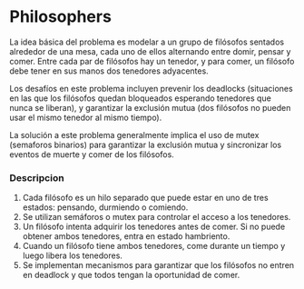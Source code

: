 # Philosophers
La idea básica del problema es modelar a un grupo de filósofos sentados alrededor de una mesa, cada uno de ellos alternando entre domir, pensar y comer. Entre cada par de filósofos hay un tenedor, y para comer, un filósofo debe tener en sus manos dos tenedores adyacentes.

Los desafíos en este problema incluyen prevenir los deadlocks (situaciones en las que los filósofos quedan bloqueados esperando tenedores que nunca se liberan), y garantizar la exclusión mutua (dos filósofos no pueden usar el mismo tenedor al mismo tiempo).

La solución a este problema generalmente implica el uso de mutex (semaforos binarios) para garantizar la exclusión mutua y sincronizar los eventos de muerte y comer de los filósofos.

### Descripcion
1. Cada filósofo es un hilo separado que puede estar en uno de tres estados: pensando, durmiendo o comiendo.
2. Se utilizan semáforos o mutex para controlar el acceso a los tenedores.
3. Un filósofo intenta adquirir los tenedores antes de comer. Si no puede obtener ambos tenedores, entra en estado hambriento.
4. Cuando un filósofo tiene ambos tenedores, come durante un tiempo y luego libera los tenedores.
5. Se implementan mecanismos para garantizar que los filósofos no entren en deadlock y que todos tengan la oportunidad de comer.

